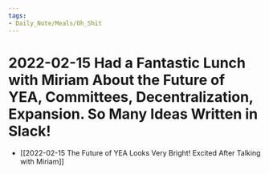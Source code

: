 ```yaml
---
tags:
- Daily_Note/Meals/Oh_Shit
---
```


# 2022-02-15 Had a Fantastic Lunch with Miriam About the Future of YEA, Committees, Decentralization, Expansion. So Many Ideas Written in Slack!



- [[2022-02-15 The Future of YEA Looks Very Bright! Excited After Talking with Miriam]]